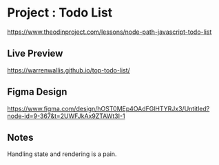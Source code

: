 # Project : Todo List

https://www.theodinproject.com/lessons/node-path-javascript-todo-list

## Live Preview

https://warrenwallis.github.io/top-todo-list/

## Figma Design

https://www.figma.com/design/hOST0MEp4OAdFGlHTYRJx3/Untitled?node-id=9-367&t=2UWFJkAx9ZTAWt3I-1

## Notes

Handling state and rendering is a pain.
